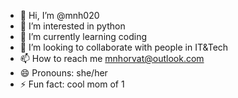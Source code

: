 - 👋 Hi, I’m @mnh020
- 👀 I’m interested in python
- 🌱 I’m currently learning coding
- 💞️ I’m looking to collaborate with people in IT&Tech
- 📫 How to reach me mnhorvat@outlook.com
- 😄 Pronouns: she/her
- ⚡ Fun fact: cool mom of 1

<!---
mnh020/mnh020 is a ✨ special ✨ repository because its `README.md` (this file) appears on your GitHub profile.
You can click the Preview link to take a look at your changes.
--->
